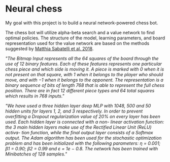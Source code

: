 # Neural chess
My goal with this project is to build a neural network-powered chess bot.

The chess bot will utilize alpha-beta search and a value network to find optimal policies.
The structure of the model, learning parameters, and board representation used for the value network are based on the methods suggested by [Matthia Sabatelli et al. 2018](https://www.ai.rug.nl/~mwiering/GROUP/ARTICLES/ICPRAM_CHESS_DNN_2018.pdf).

*"The Bitmap Input represents all the 64 squares of
the board through the use of 12 binary features. Each
of these features represents one particular chess piece
and which side is moving it. A piece is marked with
0 when it is not present on that square, with 1 when it
belongs to the player who should move, and with −1
when it belongs to the opponent. The representation
is a binary sequence of bits of length 768 that is able
to represent the full chess position. There are in fact
12 different piece types and 64 total squares which
results in 768 inputs."*

*"We have used a three hidden layer deep MLP with
1048, 500 and 50 hidden units for layers 1, 2, and 3
respectively. In order to prevent overfitting a Dropout
regularization value of 20% on every layer has been
used. Each hidden layer is connected with a non-
linear activation function: the 3 main hidden layers
make use of the Rectified Linear Unit (ReLU) activa-
tion function, while the final output layer consists of
a Softmax output. The Adam algorithm has been used
for the stochastic optimization problem and has been
initialized with the following parameters: η = 0.001;
β1 = 0.90; β2 = 0.99 and ε = 1e − 0.8. The network
has been trained with Minibatches of 128 samples."*

